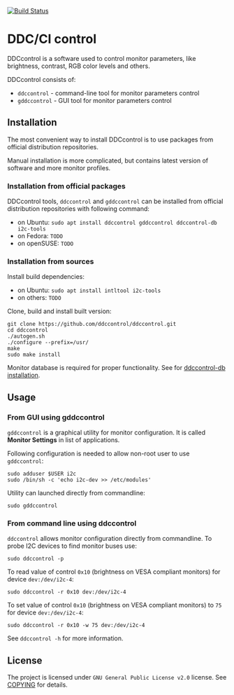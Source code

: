 [![Build Status][travis-badge]][travis]

[travis-badge]: https://travis-ci.org/ddccontrol/ddccontrol.svg?branch=master
[travis]: https://travis-ci.org/ddccontrol/ddccontrol


# DDC/CI control

DDCcontrol is a software used to control monitor parameters, like brightness, contrast, RGB color levels and others.

DDCcontrol consists of:

* `ddccontrol` - command-line tool for monitor parameters control
* `gddccontrol` - GUI tool for monitor parameters control

## Installation

The most convenient way to install DDCcontrol is to use packages from official distribution repositories.

Manual installation is more complicated, but contains latest version of software and more monitor profiles.

### Installation from official packages

DDCcontrol tools, `ddccontrol` and `gddccontrol` can be installed from official distribution repositories with following command:

* on Ubuntu: `sudo apt install ddccontrol gddccontrol ddccontrol-db i2c-tools`
* on Fedora: `TODO`
* on openSUSE: `TODO`

### Installation from sources

Install build dependencies:

* on Ubuntu: `sudo apt install intltool i2c-tools`
* on others: `TODO`

Clone, build and install built version:

```shell
git clone https://github.com/ddccontrol/ddccontrol.git
cd ddccontrol
./autogen.sh
./configure --prefix=/usr/
make
sudo make install
```

Monitor database is required for proper functionality. See for [ddccontrol-db installation](https://github.com/ddccontrol/ddccontrol-db#installation).

## Usage

### From GUI using gddccontrol

`gddccontrol` is a graphical utility for monitor configuration. It is called **Monitor Settings** in list of applications.

Following configuration is needed to allow non-root user to use `gddccontrol`:

```shell
sudo adduser $USER i2c
sudo /bin/sh -c 'echo i2c-dev >> /etc/modules'
```

Utility can launched directly from commandline:

```shell
sudo gddccontrol
```

### From command line using ddccontrol

`ddccontrol` allows monitor configuration directly from commandline. To probe I2C devices to find monitor buses use:

```shell
sudo ddccontrol -p
```

To read value of control `0x10` (brightness on VESA compliant monitors) for device `dev:/dev/i2c-4`:

```shell
sudo ddccontrol -r 0x10 dev:/dev/i2c-4
```

To set value of control `0x10` (brightness on VESA compliant monitors) to `75` for device `dev:/dev/i2c-4`:

```shell
sudo ddccontrol -r 0x10 -w 75 dev:/dev/i2c-4
```

See `ddccontrol -h` for more information.

## License

The project is licensed under `GNU General Public License v2.0` license. See [COPYING](COPYING) for details.
